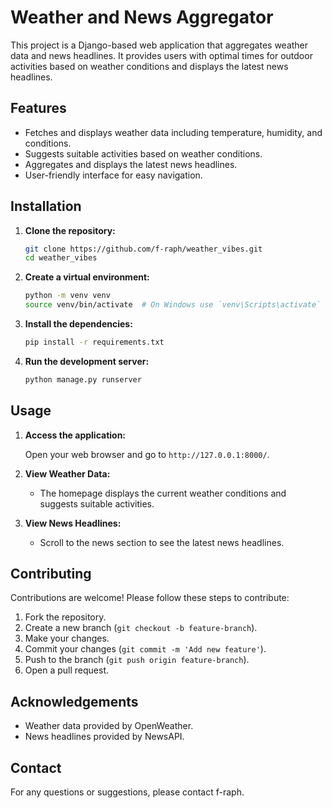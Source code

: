# Weather and News Aggregator

This project is a Django-based web application that aggregates weather data and news headlines. It provides users with optimal times for outdoor activities based on weather conditions and displays the latest news headlines.

## Features

- Fetches and displays weather data including temperature, humidity, and conditions.
- Suggests suitable activities based on weather conditions.
- Aggregates and displays the latest news headlines.
- User-friendly interface for easy navigation.

## Installation

1. **Clone the repository:**

   ```bash
   git clone https://github.com/f-raph/weather_vibes.git
   cd weather_vibes
   ```

2. **Create a virtual environment:**

   ```bash
   python -m venv venv
   source venv/bin/activate  # On Windows use `venv\Scripts\activate`
   ```

3. **Install the dependencies:**

   ```bash
   pip install -r requirements.txt
   ```

4. **Run the development server:**

   ```bash
   python manage.py runserver
   ```

## Usage

1. **Access the application:**

   Open your web browser and go to `http://127.0.0.1:8000/`.

2. **View Weather Data:**

   - The homepage displays the current weather conditions and suggests suitable activities.

3. **View News Headlines:**

   - Scroll to the news section to see the latest news headlines.

## Contributing

Contributions are welcome! Please follow these steps to contribute:

1. Fork the repository.
2. Create a new branch (`git checkout -b feature-branch`).
3. Make your changes.
4. Commit your changes (`git commit -m 'Add new feature'`).
5. Push to the branch (`git push origin feature-branch`).
6. Open a pull request.

## Acknowledgements

- Weather data provided by OpenWeather.
- News headlines provided by NewsAPI.

## Contact

For any questions or suggestions, please contact f-raph.
